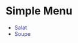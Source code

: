 <h1>Simple Menu</h1>
<ul>
<li><span style="color: #333399;">Salat</span></li>
<li><span style="color: #333399;">Soupe</span></li>
</ul>
